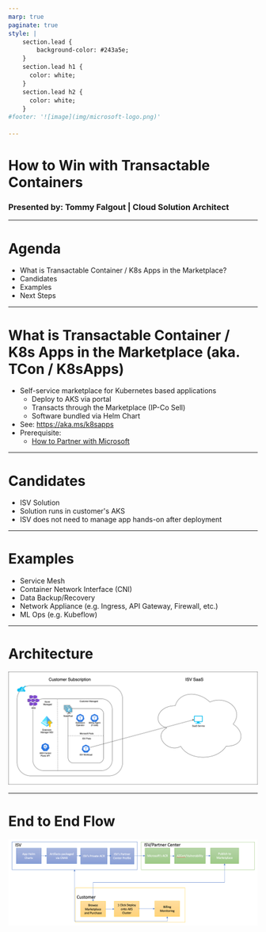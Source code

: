 ```yaml
---
marp: true
paginate: true
style: |
    section.lead {
        background-color: #243a5e;
    }
    section.lead h1 {
      color: white;
    }
    section.lead h2 {
      color: white;
    }
#footer: '![image](img/microsoft-logo.png)'

---
```

<!--
_class: lead invert
-->

# How to Win with Transactable Containers

### Presented by: Tommy Falgout | Cloud Solution Architect

---
# Agenda

- What is Transactable Container / K8s Apps in the Marketplace?
- Candidates
- Examples
- Next Steps

---

# What is Transactable Container / K8s Apps in the Marketplace (aka. TCon / K8sApps)

- Self-service marketplace for Kubernetes based applications
  - Deploy to AKS via portal
  - Transacts through the Marketplace (IP-Co Sell)
  - Software bundled via Helm Chart
- See: https://aka.ms/k8sapps
- Prerequisite: 
  - [How to Partner with Microsoft](https://lastcoolnameleft.github.io/how-to-partner-with-microsoft/)

---

# Candidates

* ISV Solution
* Solution runs in customer's AKS
* ISV does not need to manage app hands-on after deployment

---

# Examples

* Service Mesh
* Container Network Interface (CNI)
* Data Backup/Recovery
* Network Appliance (e.g. Ingress, API Gateway, Firewall, etc.)
* ML Ops (e.g. Kubeflow)

---

# Architecture

![img](img/customer-only-deployment.png)

---

# End to End Flow

![img](img/end-to-end-flow.png)